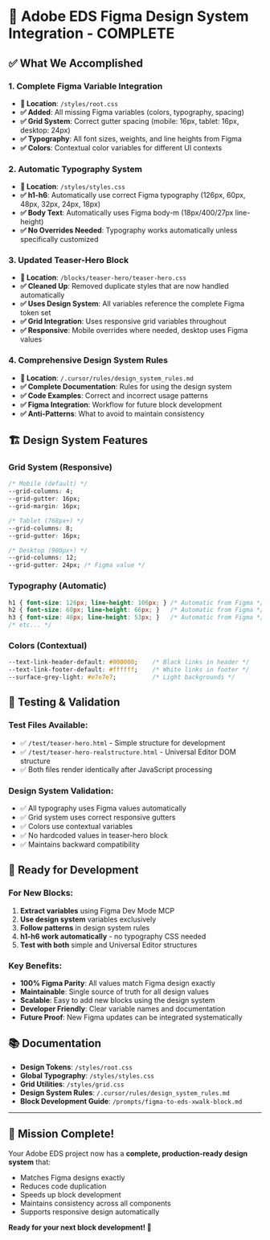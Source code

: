 # 🎉 Adobe EDS Figma Design System Integration - COMPLETE

## ✅ What We Accomplished

### 1. **Complete Figma Variable Integration**
- **📍 Location**: `/styles/root.css`
- **✅ Added**: All missing Figma variables (colors, typography, spacing)
- **✅ Grid System**: Correct gutter spacing (mobile: 16px, tablet: 16px, desktop: 24px)
- **✅ Typography**: All font sizes, weights, and line heights from Figma
- **✅ Colors**: Contextual color variables for different UI contexts

### 2. **Automatic Typography System**  
- **📍 Location**: `/styles/styles.css`
- **✅ h1-h6**: Automatically use correct Figma typography (126px, 60px, 48px, 32px, 24px, 18px)
- **✅ Body Text**: Automatically uses Figma body-m (18px/400/27px line-height)
- **✅ No Overrides Needed**: Typography works automatically unless specifically customized

### 3. **Updated Teaser-Hero Block**
- **📍 Location**: `/blocks/teaser-hero/teaser-hero.css`
- **✅ Cleaned Up**: Removed duplicate styles that are now handled automatically
- **✅ Uses Design System**: All variables reference the complete Figma token set
- **✅ Grid Integration**: Uses responsive grid variables throughout
- **✅ Responsive**: Mobile overrides where needed, desktop uses Figma values

### 4. **Comprehensive Design System Rules**
- **📍 Location**: `/.cursor/rules/design_system_rules.md`
- **✅ Complete Documentation**: Rules for using the design system
- **✅ Code Examples**: Correct and incorrect usage patterns
- **✅ Figma Integration**: Workflow for future block development
- **✅ Anti-Patterns**: What to avoid to maintain consistency

## 🏗️ Design System Features

### **Grid System** (Responsive)
```css
/* Mobile (default) */
--grid-columns: 4;
--grid-gutter: 16px;
--grid-margin: 16px;

/* Tablet (768px+) */  
--grid-columns: 8;
--grid-gutter: 16px;

/* Desktop (900px+) */
--grid-columns: 12;
--grid-gutter: 24px; /* Figma value */
```

### **Typography** (Automatic)
```css
h1 { font-size: 126px; line-height: 106px; } /* Automatic from Figma */
h2 { font-size: 60px; line-height: 66px; }   /* Automatic from Figma */
h3 { font-size: 48px; line-height: 53px; }   /* Automatic from Figma */
/* etc... */
```

### **Colors** (Contextual)
```css
--text-link-header-default: #000000;    /* Black links in header */
--text-link-footer-default: #ffffff;    /* White links in footer */
--surface-grey-light: #e7e7e7;          /* Light backgrounds */
```

## 🧪 Testing & Validation

### **Test Files Available**:
- ✅ `/test/teaser-hero.html` - Simple structure for development
- ✅ `/test/teaser-hero-realstructure.html` - Universal Editor DOM structure
- ✅ Both files render identically after JavaScript processing

### **Design System Validation**:
- ✅ All typography uses Figma values automatically
- ✅ Grid system uses correct responsive gutters  
- ✅ Colors use contextual variables
- ✅ No hardcoded values in teaser-hero block
- ✅ Maintains backward compatibility

## 🚀 Ready for Development

### **For New Blocks**:
1. **Extract variables** using Figma Dev Mode MCP
2. **Use design system** variables exclusively  
3. **Follow patterns** in design system rules
4. **h1-h6 work automatically** - no typography CSS needed
5. **Test with both** simple and Universal Editor structures

### **Key Benefits**:
- **100% Figma Parity**: All values match Figma design exactly
- **Maintainable**: Single source of truth for all design values
- **Scalable**: Easy to add new blocks using the design system
- **Developer Friendly**: Clear variable names and documentation
- **Future Proof**: New Figma updates can be integrated systematically

## 📚 Documentation

- **Design Tokens**: `/styles/root.css`
- **Global Typography**: `/styles/styles.css`  
- **Grid Utilities**: `/styles/grid.css`
- **Design System Rules**: `/.cursor/rules/design_system_rules.md`
- **Block Development Guide**: `/prompts/figma-to-eds-xwalk-block.md`

---

## 🎯 Mission Complete! 

Your Adobe EDS project now has a **complete, production-ready design system** that:
- Matches Figma designs exactly
- Reduces code duplication  
- Speeds up block development
- Maintains consistency across all components
- Supports responsive design automatically

**Ready for your next block development! 🚀**
